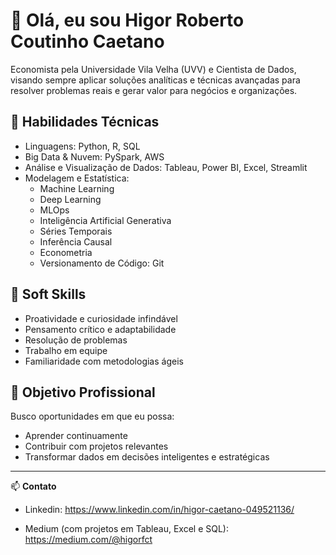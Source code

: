 # 👋 Olá, eu sou Higor Roberto Coutinho Caetano

Economista pela Universidade Vila Velha (UVV) e Cientista de Dados, visando sempre aplicar soluções analíticas e técnicas avançadas para resolver problemas reais e gerar valor para negócios e organizações.

## 🚀 Habilidades Técnicas

- Linguagens: Python, R, SQL  
- Big Data & Nuvem: PySpark, AWS  
- Análise e Visualização de Dados: Tableau, Power BI, Excel, Streamlit  
- Modelagem e Estatística:  
  - Machine Learning  
  - Deep Learning
  - MLOps
  - Inteligência Artificial Generativa  
  - Séries Temporais  
  - Inferência Causal  
  - Econometria
  - Versionamento de Código: Git

## 🧠 Soft Skills

- Proatividade e curiosidade infindável  
- Pensamento crítico e adaptabilidade  
- Resolução de problemas  
- Trabalho em equipe  
- Familiaridade com metodologias ágeis

## 🎯 Objetivo Profissional

Busco oportunidades em que eu possa:

- Aprender continuamente  
- Contribuir com projetos relevantes  
- Transformar dados em decisões inteligentes e estratégicas

---
📫 **Contato**  
- Linkedin: https://www.linkedin.com/in/higor-caetano-049521136/

- Medium (com projetos em Tableau, Excel e SQL): https://medium.com/@higorfct
